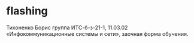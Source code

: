 # flashing
Тихоненко Борис группа ИТС-б-з-21-1, 
11.03.02  «Инфокоммуникационные системы и сети», заочная форма обучения.
